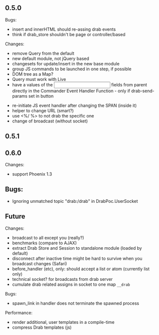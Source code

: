 
## 0.5.0
Bugs:
* insert and innerHTML should re-assing drab events
* think if drab_store shouldn't be page or controller/based

Changes:
* remove Query from the default
* new default module, not jQuery based
* changesets for update/insert in the new base module
* group JS commands to be launched in one step, if possible
* DOM tree as a Map?
* Query must work with Live
* have a values of the <input> fields from parent <form> directly in the Commander Event Handler Function - only if drab-send-params set in button
* re-initiate JS event handler after changing the SPAN (inside it)
* helper to change URL (smart?)
* use <%/ %> to not drab the specific one
* change of broadcast (without socket)


## 0.5.1


## 0.6.0
Changes:
* support Phoenix 1.3

## Bugs:
* Ignoring unmatched topic "drab:/drab" in DrabPoc.UserSocket

## Future
Changes:
* broadcast to all except you (really?)
* benchmarks (compare to AJAX)
* extract Drab Store and Session to standalone module (loaded by default)
* disconnect after inactive time might be hard to survive when you broadcast changes (Safari)
* before_handler (etc), only: should accept a list or atom (currently list only)
* technical socket? for broadcasts from drab server
* cumulate drab related assigns in socket to one map `__drab`

Bugs:
* spawn_link in handler does not terminate the spawned process

Performance:
* render additional, user templates in a compile-time
* compress Drab templates (js)
